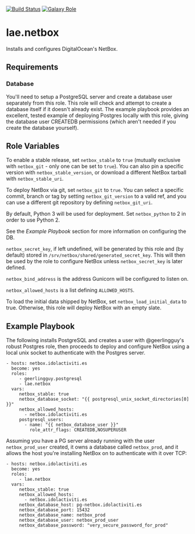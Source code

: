 [![Build Status](https://travis-ci.org/lae/ansible-role-netbox.svg?branch=master)](https://travis-ci.org/lae/ansible-role-netbox)
[![Galaxy Role](https://img.shields.io/badge/ansible--galaxy-netbox-blue.svg)](https://galaxy.ansible.com/lae/netbox/)

lae.netbox
=========

Installs and configures DigitalOcean's NetBox.

Requirements
------------

### Database

You'll need to setup a PostgreSQL server and create a database user separately
from this role. This role will check and attempt to create a database itself if
it doesn't already exist. The example playbook provides an excellent, tested
example of deploying Postgres locally with this role, giving the database user
CREATEDB permissions (which aren't needed if you create the database yourself).

Role Variables
--------------

To enable a stable release, set `netbox_stable` to `true` (mutually exclusive
with `netbox_git` - only one can be set to `true`). You can also pin a specific
version with `netbox_stable_version`, or download a different NetBox tarball
with `netbox_stable_uri`.

To deploy NetBox via git, set `netbox_git` to `true`. You can select a specific
commit, branch or tag by setting `netbox_git_version` to a valid ref, and you
can use a different git repository by defining `netbox_git_uri`.

By default, Python 3 will be used for deployment. Set `netbox_python` to 2 in
order to use Python 2.

See the *Example Playbook* section for more information on configuring the DB.

`netbox_secret_key`, if left undefined, will be generated by this role and (by
default) stored in `/srv/netbox/shared/generated_secret_key`. This will then be
used by the role to configure NetBox unless `netbox_secret_key` is later defined.

`netbox_bind_address` is the address Gunicorn will be configured to listen on.

`netbox_allowed_hosts` is a list defining `ALLOWED_HOSTS`.

To load the initial data shipped by NetBox, set `netbox_load_initial_data` to
true. Otherwise, this role will deploy NetBox with an empty slate.


Example Playbook
----------------

The following installs PostgreSQL and creates a user with @geerlingguy's robust
Postgres role, then proceeds to deploy and configure NetBox using a local unix
socket to authenticate with the Postgres server.

    - hosts: netbox.idolactiviti.es
      become: yes
      roles:
         - geerlingguy.postgresql
         - lae.netbox
      vars:
         netbox_stable: true
         netbox_database_socket: "{{ postgresql_unix_socket_directories[0] }}"
         netbox_allowed_hosts:
           - netbox.idolactiviti.es
         postgresql_users:
           - name: "{{ netbox_database_user }}"
             role_attr_flags: CREATEDB,NOSUPERUSER

Assuming you have a PG server already running with the user `netbox_prod_user`
created, it owns a database called `netbox_prod`, and it allows the host you're
installing NetBox on to authenticate with it over TCP:

    - hosts: netbox.idolactiviti.es
      become: yes
      roles:
         - lae.netbox
      vars:
         netbox_stable: true
         netbox_allowed_hosts:
           - netbox.idolactiviti.es
         netbox_database_host: pg-netbox.idolactiviti.es
         netbox_database_port: 15432
         netbox_database_name: netbox_prod
         netbox_database_user: netbox_prod_user
         netbox_database_password: "very_secure_password_for_prod"

